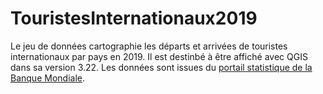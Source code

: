 # TouristesInternationaux2019

Le jeu de données cartographie les départs et arrivées de touristes internationaux par pays en 2019. Il est destinbé à être affiché avec QGIS dans sa version 3.22.
Les données sont issues du <a href="https://data.worldbank.org/">portail statistique de la Banque Mondiale</a>.
